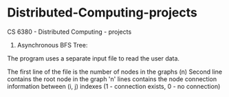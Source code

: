 # Distributed-Computing-projects
CS 6380 - Distributed Computing - projects

1. Asynchronous BFS Tree:

The program uses a separate input file to read the user data.

The first line of the file is the number of nodes in the graphs (n)
Second line contains the root node in the graph
'n' lines contains the node connection information between (i, j) indexes (1 - connection exists, 0 - no connection)
